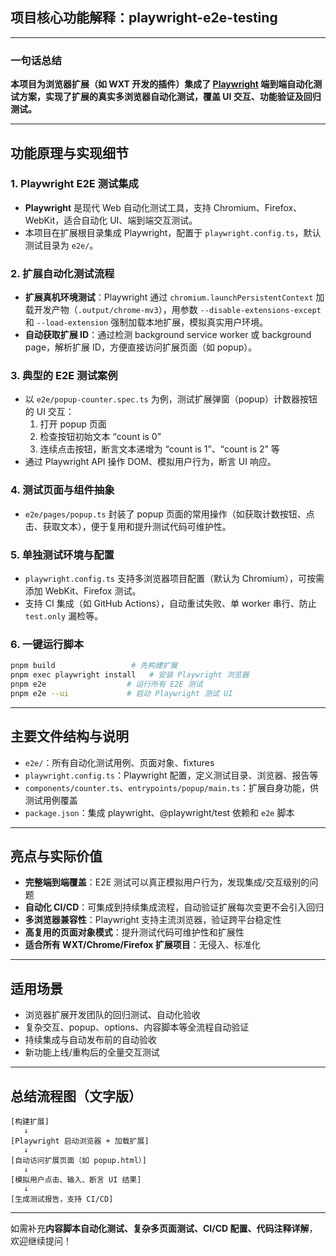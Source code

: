 ## 项目核心功能解释：playwright-e2e-testing

---

### 一句话总结

**本项目为浏览器扩展（如 WXT 开发的插件）集成了 [Playwright](https://playwright.dev/) 端到端自动化测试方案，实现了扩展的真实多浏览器自动化测试，覆盖 UI 交互、功能验证及回归测试。**

---

## 功能原理与实现细节

### 1. Playwright E2E 测试集成

- **Playwright** 是现代 Web 自动化测试工具，支持 Chromium、Firefox、WebKit，适合自动化 UI、端到端交互测试。
- 本项目在扩展根目录集成 Playwright，配置于 `playwright.config.ts`，默认测试目录为 `e2e/`。

### 2. 扩展自动化测试流程

- **扩展真机环境测试**：Playwright 通过 `chromium.launchPersistentContext` 加载开发产物（`.output/chrome-mv3`），用参数 `--disable-extensions-except` 和 `--load-extension` 强制加载本地扩展，模拟真实用户环境。
- **自动获取扩展 ID**：通过检测 background service worker 或 background page，解析扩展 ID，方便直接访问扩展页面（如 popup）。

### 3. 典型的 E2E 测试案例

- 以 `e2e/popup-counter.spec.ts` 为例，测试扩展弹窗（popup）计数器按钮的 UI 交互：
  1. 打开 popup 页面
  2. 检查按钮初始文本 “count is 0”
  3. 连续点击按钮，断言文本递增为 “count is 1”、“count is 2” 等
- 通过 Playwright API 操作 DOM、模拟用户行为，断言 UI 响应。

### 4. 测试页面与组件抽象

- `e2e/pages/popup.ts` 封装了 popup 页面的常用操作（如获取计数按钮、点击、获取文本），便于复用和提升测试代码可维护性。

### 5. 单独测试环境与配置

- `playwright.config.ts` 支持多浏览器项目配置（默认为 Chromium），可按需添加 WebKit、Firefox 测试。
- 支持 CI 集成（如 GitHub Actions），自动重试失败、单 worker 串行、防止 `test.only` 漏检等。

### 6. 一键运行脚本

```sh
pnpm build                 # 先构建扩展
pnpm exec playwright install   # 安装 Playwright 浏览器
pnpm e2e                  # 运行所有 E2E 测试
pnpm e2e --ui             # 启动 Playwright 测试 UI
```

---

## 主要文件结构与说明

- `e2e/`：所有自动化测试用例、页面对象、fixtures
- `playwright.config.ts`：Playwright 配置，定义测试目录、浏览器、报告等
- `components/counter.ts`、`entrypoints/popup/main.ts`：扩展自身功能，供测试用例覆盖
- `package.json`：集成 playwright、@playwright/test 依赖和 `e2e` 脚本

---

## 亮点与实际价值

- **完整端到端覆盖**：E2E 测试可以真正模拟用户行为，发现集成/交互级别的问题
- **自动化 CI/CD**：可集成到持续集成流程，自动验证扩展每次变更不会引入回归
- **多浏览器兼容性**：Playwright 支持主流浏览器，验证跨平台稳定性
- **高复用的页面对象模式**：提升测试代码可维护性和扩展性
- **适合所有 WXT/Chrome/Firefox 扩展项目**：无侵入、标准化

---

## 适用场景

- 浏览器扩展开发团队的回归测试、自动化验收
- 复杂交互、popup、options、内容脚本等全流程自动验证
- 持续集成与自动发布前的自动验收
- 新功能上线/重构后的全量交互测试

---

## 总结流程图（文字版）

```
[构建扩展]
   ↓
[Playwright 启动浏览器 + 加载扩展]
   ↓
[自动访问扩展页面（如 popup.html）]
   ↓
[模拟用户点击、输入、断言 UI 结果]
   ↓
[生成测试报告，支持 CI/CD]
```

---

如需补充**内容脚本自动化测试、复杂多页面测试、CI/CD 配置、代码注释详解**，欢迎继续提问！
